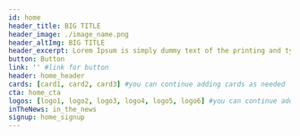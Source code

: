 ```yaml
---
id: home
header_title: BIG TITLE
header_image: ./image_name.png
header_altImg: BIG TITLE
header_excerpt: Lorem Ipsum is simply dummy text of the printing and typesetting industry. Lorem Ipsum has been the industry's standard dummy text ever since the 1500s, when an unknown printer took a galley of type and scrambled it to make a type specimen book.
button: Button
link: '' #link for button
header: home_header
cards: [card1, card2, card3] #you can continue adding cards as needed
cta: home_cta
logos: [logo1, logo2, logo3, logo4, logo5, logo6] #you can continue adding logos as needed
inTheNews: in_the_news
signup: home_signup
---
```

